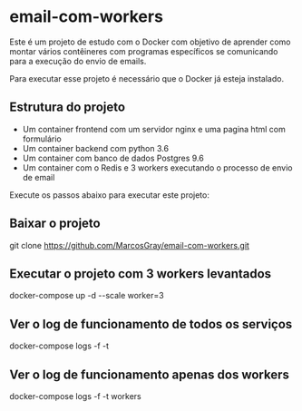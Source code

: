 # email-com-workers
Este é um projeto de estudo com o Docker com objetivo de aprender como montar vários contêineres com programas específicos se comunicando para a execução do envio de emails.

Para executar esse projeto é necessário que o Docker já esteja instalado.

## Estrutura do projeto
- Um container frontend com um servidor nginx e uma pagina html com formulário
- Um container backend com python 3.6
- Um container com banco de dados Postgres 9.6
- Um container com o Redis e 3 workers executando o processo de envio de email

Execute os passos abaixo para executar este projeto:

## Baixar o projeto
git clone https://github.com/MarcosGray/email-com-workers.git

## Executar o projeto com 3 workers levantados
docker-compose up -d --scale worker=3

## Ver o log de funcionamento de todos os serviços
docker-compose logs -f -t

## Ver o log de funcionamento apenas dos workers
docker-compose logs -f -t workers


